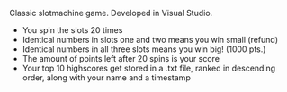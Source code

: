 Classic slotmachine game. Developed in Visual Studio.

- You spin the slots 20 times
- Identical numbers in slots one and two means you win small (refund)
- Identical numbers in all three slots means you win big! (1000 pts.)
- The amount of points left after 20 spins is your score
- Your top 10 highscores get stored in a .txt file, ranked in descending order, along with your name and a timestamp
